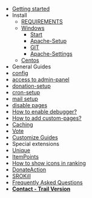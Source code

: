 * [Getting started](/)
* Install
  * [REQUIREMENTS](install/REQUIREMENTS.md)
  * [Windows](install/windows-setup/INDEX.md)
    * [Start](install/windows-setup/INDEX.md)
    * [Apache-Setup](install/windows-setup/APACHE.md)
    * [GIT](install/windows-setup/GIT.md)
    * [Apache-Settings](install/windows-setup/APACHE-CONFIG.md)
  * [Centos](install/centos-setup/INDEX.md)
* General Guides
 * [config](/general-setup/CONFIG.md)
 * [access to admin-panel](/general-setup/ADMIN-PANEL-ACCESS.md)
 * [donation-setup](/general-setup/DONATE.md)
 * [cron-setup](/general-setup/CRONTAB.md)
 * [mail setup](/general-setup/MAIL.md)
 * [disable pages](/general-setup/AUTH.md)
 * [How to enable debugger?](/general-setup/DEBUGGER.md)
 * [How to add custom-pages?](/general-setup/CUSTOM_PAGES.md)
 * [Caching](/general-setup/CACHING.md)
 * [Vote](/general-setup/VOTE.md)
* [Customize Guides](/general-setup/CUSTOMIZE.md)
* Special extensions
 * [Unique](/modules/PServerSROUnique/README.md)
 * [ItemPoints](/modules/SROItemPoints/README.md)
 * [How to show icons in ranking](/general-setup/RANKING_ICONS.md) 
 * [DonateAction](/modules/PServerCMSDonateAction/README.md)
 * [SROKill](/modules/SROKill/README.md)
* [Frequently Asked Questions](/info/FAQ.md)
* [**Contact - Trail Version**](/info/CONTACT.md)